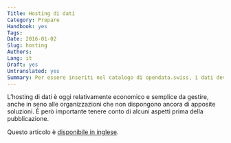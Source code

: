 ```yaml
---
Title: Hosting di dati
Category: Prepare
Handbook: yes
Tags:
Date: 2016-01-02
Slug: hosting
Authors:
Lang: it
Draft: yes
Untranslated: yes
Summary: Per essere inseriti nel catalogo di opendata.swiss, i dati devono essere liberamente accessibili da qualche parte. Sul portale vengono pubblicati unicamente i metadati e un link ai dati. L’hosting di dati vero e proprio è tuttavia responsabilità del fornitore.
---
```


L’hosting di dati è oggi relativamente economico e semplice da gestire, anche in seno alle organizzazioni che non dispongono ancora di apposite soluzioni. È però importante tenere conto di alcuni aspetti prima della pubblicazione.

Questo articolo è [disponibile in inglese](/en/publish/hosting).

